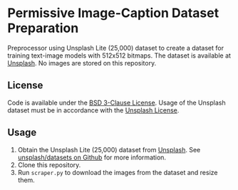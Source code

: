 # Permissive Image-Caption Dataset Preparation

Preprocessor using Unsplash Lite (25,000) dataset to create a dataset for training text-image models with 512x512 bitmaps. The dataset is available at [Unsplash](https://unsplash.com/data). No images are stored on this repository.

## License

Code is available under the [BSD 3-Clause License](LICENSE). Usage of the Unsplash dataset must be in accordance with the [Unsplash License](https://unsplash.com/license).

## Usage
1. Obtain the Unsplash Lite (25,000) dataset from [Unsplash](https://unsplash.com/data). See [unsplash/datasets on Github](https://github.com/unsplash/datasets) for more information.
2. Clone this repository.
3. Run `scraper.py` to download the images from the dataset and resize them.